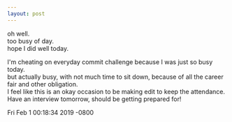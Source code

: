 ```yaml
---
layout: post
---
```


oh well.  
too busy of day.  
hope I did well today.  
  
I'm cheating on everyday commit challenge because I was just so busy today.  
but actually busy, with not much time to sit down, because of all the career fair and other obligation.  
I feel like this is an okay occasion to be making edit to keep the attendance.  
Have an interview tomorrow, should be getting prepared for!


Fri Feb 1 00:18:34 2019 -0800